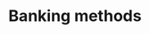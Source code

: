 ---
title: 'Banking methods'
breadcrumb_title: "Banking methods"
layout: 'block'
meta_title: 'Banking methods - MultiSafepay Docs'
logo: '/svgs/Banks.svg'
short_description: 'Accept payments with a range of banking solutions'
weight: 10
url: '/payment-methods/banks/'
aliases:
    - /payments/methods/banks/
---